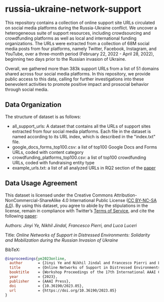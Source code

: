 # russia-ukraine-network-support

This repository contains a collection of online support site URLs circulated on social media platforms during the Russia-Ukraine conflict. We uncover a heterogeneous suite of support resources, including crowdsourcing and crowdfunding platforms as well as local and international funding organizations. The URLs were extracted from a collection of 68M social media posts from four platforms, namely Twitter, Facebook, Instagram, and YouTube, over a three-month period (February 22, 2022 - April 28, 2022), beginning two days prior to the Russian invasion of Ukraine. 

Overall, we gathered more than 383k support URLs from a list of 51 domains shared across four social media platforms. In this repository, we provide public access to this data, calling for further investigations into these benevolent activities to promote positive impact and prosocial behavior through social media.


## Data Organization
The structure of dataset is as follows:
* all_support_urls: A dataset that contains all the URLs of support sites extracted from four social media platforms. Each file in the dataset is named according to its URL index, which is described in the "index.txt" file.
* google_docs_forms_top100.csv: a list of top100 Google Docs and Forms URLs, coded with content category
* crowdfunding_platforms_top100.csv: a list of top100 crowdfunding URLs, coded with fundraising entity type
* example_urls.txt: a list of all analyzed URLs in RQ2 section of the [paper](https://arxiv.org/pdf/2304.04327.pdf)


## Data Usage Agreement
This dataset is licensed under the Creative Commons Attribution-NonCommercial-ShareAlike 4.0 International Public License ([CC BY-NC-SA 4.0](https://creativecommons.org/licenses/by-nc-sa/4.0/)). By using this dataset, you agree to abide by the stipulations in the license, remain in compliance with Twitter’s [Terms of Service](https://developer.twitter.com/en/developer-terms/agreement-and-policy), and cite the following [paper](https://arxiv.org/pdf/2304.04327.pdf): 

Authors: 	*Jinyi Ye, Nikhil Jindal, Francesco Pierri, and Luca Luceri*

Title: 	*Online Networks of Support in Distressed Environments: Solidarity and Mobilization during the Russian Invasion of Ukraine*

BibTeX:
```bibtex
@inproceedings{ye2023online,
  author       = {Jinyi Ye and Nikhil Jindal and Francesco Pierri and Luca Luceri},
  title        = {Online Networks of Support in Distressed Environments: Solidarity and Mobilization during the Russian Invasion of Ukraine},
  booktitle    = {Workshop Proceedings of the 17th International AAAI Conference on Web and Social Media (ICWSM 2023)},
  year         = {2023},
  publisher    = {AAAI Press},
  doi          = {10.36190/2023.05},
  url          = {https://doi.org/10.36190/2023.05}
}
```
